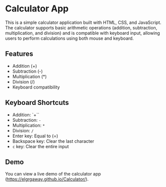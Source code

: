 # Calculator App

This is a simple calculator application built with HTML, CSS, and JavaScript. The calculator supports basic arithmetic operations (addition, subtraction, multiplication, and division) and is compatible with keyboard input, allowing users to perform calculations using both mouse and keyboard.

## Features

- Addition (+)
- Subtraction (-)
- Multiplication (*)
- Division (/)
- Keyboard compatibility

## Keyboard Shortcuts

- Addition: `+``
- Subtraction: `-`
- Multiplication: `*`
- Division: `/`
- Enter key: Equal to (=)
- Backspace key: Clear the last character
- `c` key: Clear the entire input

## Demo

You can view a live demo of the calculator app (https://elgrgaway.github.io/Calculator/).

